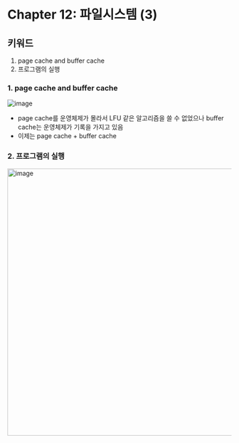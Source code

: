 # Chapter 12: 파일시스템 (3)

## 키워드
1. page cache and buffer cache
2. 프로그램의 실행

### 1. page cache and buffer cache
![image](https://user-images.githubusercontent.com/63505022/196742837-8ee22bb7-262e-41e5-b38f-67410be0bbd7.png)

- page cache를 운영체제가 몰라서 LFU 같은 알고리즘을 쓸 수 없었으나 buffer cache는 운영체제가 기록을 가지고 있음
- 이제는 page cache + buffer cache

### 2. 프로그램의 실행
<img width="600" alt="image" src="https://user-images.githubusercontent.com/63505022/196743928-32dfd670-5f9e-4e35-8188-0922493a9b29.png">
